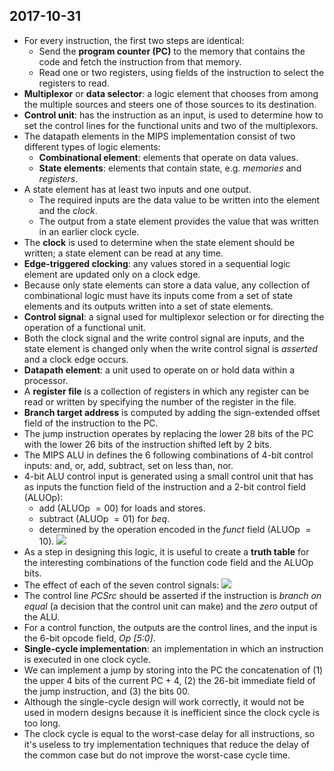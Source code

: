 ## 2017-10-31

- For every instruction, the first two steps are identical:
    - Send the __program counter (PC)__ to the memory that contains the code and fetch the instruction from that memory.
    - Read one or two registers, using fields of the instruction to select the registers to read.
- __Multiplexor__ or __data selector__: a logic element that chooses from among the multiple sources and steers one of those sources to its destination.
- __Control unit__: has the instruction as an input, is used to determine how to set the control lines for the functional units and two of the multiplexors.
- The datapath elements in the MIPS implementation consist of two different types of logic elements:
    - __Combinational element__: elements that operate on data values.
    - __State elements__: elements that contain state, e.g. _memories_ and _registers_.
- A state element has at least two inputs and one output.
    - The required inputs are the data value to be written into the element and the _clock_. 
    - The output from a state element provides the value that was written in an earlier clock cycle.
- The __clock__ is used to determine when the state element should be written; a state element can be read at any time.
- __Edge-triggered clocking__: any values stored in a sequential logic element are updated only on a clock edge.
- Because only state elements can store a data value, any collection of combinational logic must have its inputs come from a set of state elements and its outputs written into a set of state elements.
- __Control signal__: a signal used for multiplexor selection or for directing the operation of a functional unit.
- Both the clock signal and the write control signal are inputs, and the state element is changed only when the write control signal is _asserted_ and a clock edge occurs.
- __Datapath element__: a unit used to operate on or hold data within a processor.
- A __register file__ is a collection of registers in which any register can be read or written by specifying the number of the register in the file.
- __Branch target address__ is computed by adding the sign-extended offset field of the instruction to the PC.
- The jump instruction operates by replacing the lower 28 bits of the PC with the lower 26 bits of the instruction shifted left by 2 bits.
- The MIPS ALU in defines the 6 following combinations of 4-bit control inputs: and, or, add, subtract, set on less than, nor.
- 4-bit ALU control input is generated using a small control unit that has as inputs the function field of the instruction and a 2-bit control field (ALUOp):
    - add (ALUOp $= 00$) for loads and stores.
    - subtract (ALUOp $= 01$) for _beq_.
    - determined by the operation encoded in the _funct_ field (ALUOp $= 10$).
![](https://github.com/b00401062/b00401062.github.io/raw/master/電腦/Computer%20Architecture/fig4-12.png)
- As a step in designing this logic, it is useful to create a __truth table__ for the interesting combinations of the function code field and the ALUOp bits.
- The effect of each of the seven control signals: ![](https://github.com/b00401062/b00401062.github.io/raw/master/電腦/Computer%20Architecture/fig4-16.png)
- The control line _PCSrc_ should be asserted if the instruction is _branch on equal_ (a decision that the control unit can make) and the _zero_ output of the ALU.
- For a control function, the outputs are the control lines, and the input is the 6-bit opcode field, _Op [5:0]_.
- __Single-cycle implementation__: an implementation in which an instruction is executed in one clock cycle.
- We can implement a jump by storing into the PC the concatenation of (1) the upper 4 bits of the current PC + 4, (2) the 26-bit immediate field of the jump instruction, and (3) the bits 00.
- Although the single-cycle design will work correctly, it would not be used in modern designs because it is inefficient since the clock cycle is too long.
- The clock cycle is equal to the worst-case delay for all instructions, so it's useless to try implementation techniques that reduce the delay of the common case but do not improve the worst-case cycle time.

